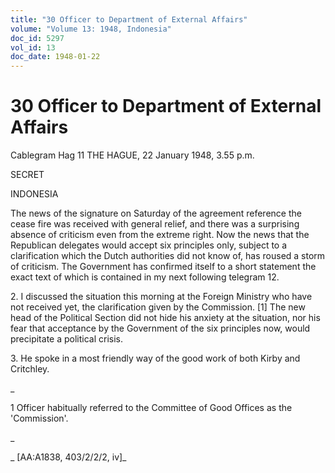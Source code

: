 ```yaml
---
title: "30 Officer to Department of External Affairs"
volume: "Volume 13: 1948, Indonesia"
doc_id: 5297
vol_id: 13
doc_date: 1948-01-22
---
```


# 30 Officer to Department of External Affairs

Cablegram Hag 11 THE HAGUE, 22 January 1948, 3.55 p.m.

SECRET

INDONESIA

The news of the signature on Saturday of the agreement reference the cease fire was received with general relief, and there was a surprising absence of criticism even from the extreme right. Now the news that the Republican delegates would accept six principles only, subject to a clarification which the Dutch authorities did not know of, has roused a storm of criticism. The Government has confirmed itself to a short statement the exact text of which is contained in my next following telegram 12.

2\. I discussed the situation this morning at the Foreign Ministry who have not received yet, the clarification given by the Commission. [1] The new head of the Political Section did not hide his anxiety at the situation, nor his fear that acceptance by the Government of the six principles now, would precipitate a political crisis.

3\. He spoke in a most friendly way of the good work of both Kirby and Critchley.

_

1 Officer habitually referred to the Committee of Good Offices as the 'Commission'.

_

_ [AA:A1838, 403/2/2/2, iv]_

